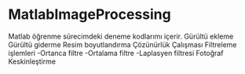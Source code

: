 # MatlabImageProcessing
Matlab öğrenme sürecimdeki deneme kodlarımı içerir.
Gürültü ekleme
Gürültü giderme
Resim boyutlandırma
Çözünürlük Çalışması
Filtreleme işlemleri
-Ortanca filtre
-Ortalama filtre
-Laplasyen filtresi
Fotoğraf Keskinleştirme
